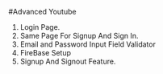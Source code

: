 #Advanced Youtube

1. Login Page.
2. Same Page For Signup And Sign In.
3. Email and Password Input Field Validator
4. FireBase Setup
5. Signup And Signout Feature.
